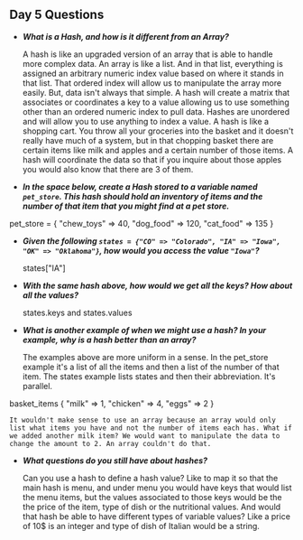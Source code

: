 ## Day 5 Questions


* ***What is a Hash, and how is it different from an Array?***

    A hash is like an upgraded version of an array that is able to handle more complex data. An array is like a list. And in that list, everything is assigned an arbitrary numeric index value based on where it stands in that list. That ordered index will allow us to manipulate the array more easily. But, data isn't always that simple. A hash will create a matrix that associates or coordinates a key to a value allowing us to use something other than an ordered numeric index to pull data. Hashes are unordered and will allow you to use anything to index a value. A hash is like a shopping cart. You throw all your groceries into the basket and it doesn't really have much of a system, but in that chopping basket there are certain items like milk and apples and a certain number of those items. A hash will coordinate the data so that if you inquire about those apples you would also know that there are 3 of them.  

* ***In the space below, create a Hash stored to a variable named `pet_store`.  This hash should hold an inventory of items and the number of that item that you might find at a pet store.***

pet_store = {
  "chew_toys" => 40,
  "dog_food" => 120,
  "cat_food" => 135
}

* ***Given the following `states = {"CO" => "Colorado", "IA" => "Iowa", "OK" => "Oklahoma"}`, how would you access the value `"Iowa"`?***

    states["IA"]

* ***With the same hash above, how would we get all the keys?  How about all the values?***

    states.keys and states.values

* ***What is another example of when we might use a hash?  In your example, why is a hash better than an array?***

    The examples above are more uniform in a sense. In the pet_store example it's a list of all the items and then a list of the number of that item. The states example lists states and then their abbreviation. It's parallel.

basket_items {
  "milk" => 1,
  "chicken" => 4,
  "eggs" => 2
}

    It wouldn't make sense to use an array because an array would only list what items you have and not the number of items each has. What if we added another milk item? We would want to manipulate the data to change the amount to 2. An array couldn't do that.

* ***What questions do you still have about hashes?***

    Can you use a hash to define a hash value? Like to map it so that the main hash is menu, and under menu you would have keys that would list the menu items, but the values associated to those keys would be the the price of the item, type of dish or the nutritional values. And would that hash be able to have different types of variable values? Like a price of 10$ is an integer and type of dish of Italian would be a string. 
